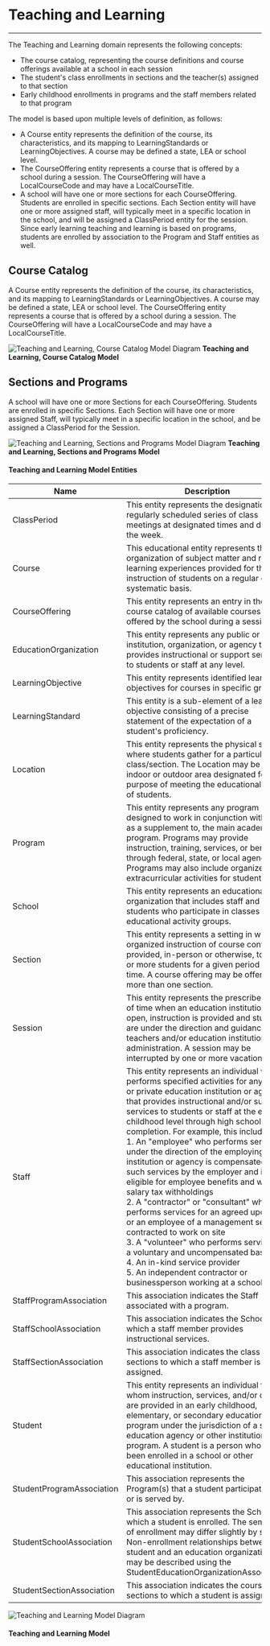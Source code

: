 # Teaching and Learning
---
The Teaching and Learning domain represents the following concepts:
* The course catalog, representing the course definitions and course offerings available at a school in each session
* The student's class enrollments in sections and the teacher(s) assigned to that section
* Early childhood enrollments in programs and the staff members related to that program

The model is based upon multiple levels of definition, as follows:
* A Course entity represents the definition of the course, its characteristics, and its mapping to LearningStandards or LearningObjectives. A course may be defined a state, LEA or school level.
* The CourseOffering entity represents a course that is offered by a school during a session. The CourseOffering will have a LocalCourseCode and may have a LocalCourseTitle.
* A school will have one or more sections for each CourseOffering. Students are enrolled in specific sections. Each Section entity will have one or more assigned staff, will typically meet in a specific location in the school, and will be assigned a ClassPeriod entity for the session. Since early learning teaching and learning is based on programs, students are enrolled by association to the Program and Staff entities as well.

## Course Catalog

A Course entity represents the definition of the course, its characteristics, and its mapping to LearningStandards or LearningObjectives. A course may be defined a state, LEA or school level. The CourseOffering entity represents a course that is offered by a school during a session. The CourseOffering will have a LocalCourseCode and may have a LocalCourseTitle.

![Teaching and Learning, Course Catalog Model Diagram](/path/to/subdomain-model.png)
**Teaching and Learning, Course Catalog Model**
## Sections and Programs

A school will have one or more Sections for each CourseOffering. Students are enrolled in specific Sections. Each Section will have one or more assigned Staff, will typically meet in a specific location in the school, and be assigned a ClassPeriod for the Session.

![Teaching and Learning, Sections and Programs Model Diagram](/path/to/subdomain-model.png)
**Teaching and Learning, Sections and Programs Model**


#### Teaching and Learning Model Entities

| Name        | Description  |
|-----------------|------------------|
| ClassPeriod | This entity represents the designation of a regularly scheduled series of class meetings at designated times and days of the week. |
| Course | This educational entity represents the organization of subject matter and related learning experiences provided for the instruction of students on a regular or systematic basis. |
| CourseOffering | This entity represents an entry in the course catalog of available courses offered by the school during a session. |
| EducationOrganization | This entity represents any public or private institution, organization, or agency that provides instructional or support services to students or staff at any level. |
| LearningObjective | This entity represents identified learning objectives for courses in specific grades. |
| LearningStandard | This entity is a sub-element of a learning objective consisting of a precise statement of the expectation of a student's proficiency. |
| Location | This entity represents the physical space where students gather for a particular class/section. The Location may be an indoor or outdoor area designated for the purpose of meeting the educational needs of students. |
| Program | This entity represents any program designed to work in conjunction with, or as a supplement to, the main academic program. Programs may provide instruction, training, services, or benefits through federal, state, or local agencies. Programs may also include organized extracurricular activities for students. |
| School | This entity represents an educational organization that includes staff and students who participate in classes and educational activity groups. |
| Section | This entity represents a setting in which organized instruction of course content is provided, in-person or otherwise, to one or more students for a given period of time. A course offering may be offered to more than one section. |
| Session | This entity represents the prescribed span of time when an education institution is open, instruction is provided and students are under the direction and guidance of teachers and/or education institution administration. A session may be interrupted by one or more vacations. |
| Staff | This entity represents an individual who performs specified activities for any public or private education institution or agency that provides instructional and/or support services to students or staff at the early childhood level through high school completion. For example, this includes:<br/>1. An "employee" who performs services under the direction of the employing institution or agency is compensated for such services by the employer and is eligible for employee benefits and wage or salary tax withholdings<br/>2. A "contractor" or "consultant" who performs services for an agreed upon fee or an employee of a management service contracted to work on site<br/>3. A "volunteer" who performs services on a voluntary and uncompensated basis<br/>4. An in-kind service provider<br/>5. An independent contractor or businessperson working at a school site. |
| StaffProgramAssociation | This association indicates the Staff associated with a program. |
| StaffSchoolAssociation | This association indicates the School(s) to which a staff member provides instructional services. |
| StaffSectionAssociation | This association indicates the class sections to which a staff member is assigned. |
| Student | This entity represents an individual for whom instruction, services, and/or care are provided in an early childhood, elementary, or secondary educational program under the jurisdiction of a school, education agency or other institution or program. A student is a person who has been enrolled in a school or other educational institution. |
| StudentProgramAssociation | This association represents the Program(s) that a student participates in or is served by. |
| StudentSchoolAssociation | This association represents the School in which a student is enrolled. The semantics of enrollment may differ slightly by state. Non-enrollment relationships between a student and an education organization may be described using the StudentEducationOrganizationAssociation. |
| StudentSectionAssociation | This association indicates the course sections to which a student is assigned. |


![Teaching and Learning Model Diagram](/path/to/domain-model.png)
#### Teaching and Learning Model  


